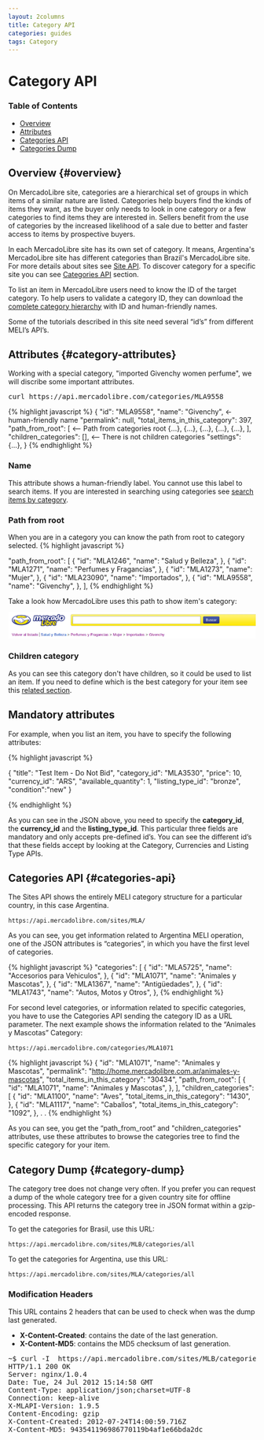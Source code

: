 ```yaml
---
layout: 2columns
title: Category API
categories: guides
tags: Category
---
```



# Category API

### Table of Contents
- [Overview](#overview)
- [Attributes](#category-attributes)
- [Categories API](#category-api)
- [Categories Dump](#category-dump)

## Overview {#overview}

On MercadoLibre site, categories are a hierarchical set of groups in which items of a similar nature are listed. Categories help buyers find the kinds of items they want, as the buyer only needs to look in one category or a few categories to find items they are interested in. Sellers benefit from the use of categories by the increased likelihood of a sale due to better and faster access to items by prospective buyers.

In each MercadoLibre site has its own set of category. It means, Argentina's MercadoLibre site has different categories than Brazil's MercadoLibre site. For more details about sites see [Site API](https://api.mercadolibre.com/sites). To discover category for a specific site you can see [Categories API](#categories-api) section. 

To list an item in MercadoLibre users need to know the ID of the target category. To help users to validate a category ID, they can download the [complete category hierarchy](#categories-dump) with ID and human-friendly names. 

Some of the tutorials described in this site need several “id’s” from different MELI’s API’s.

## Attributes {#category-attributes}

Working with a special category, "imported Givenchy women perfume", we will discribe some important attributes. 

<pre class="terminal">
curl https://api.mercadolibre.com/categories/MLA9558
</pre>


{% highlight javascript %}
{
  "id": "MLA9558",
  "name": "Givenchy", 			<- human-friendly name
  "permalink": null,
  "total_items_in_this_category": 397,
  "path_from_root": [ 			<-- Path from categories root
    {...},
    {...},
    {...},
    {...},
    {...},
  ],
  "children_categories": [], 	<-- There is not children categories
  "settings": {...},
}
{% endhighlight %}


### Name

This attribute shows a human-friendly label. You cannot use this label to search items. If you are interested in searching using categories see [search items by category](/search-by-category).

### Path from root 

When you are in a category you can know the path from root to category selected. 
{% highlight javascript %}
	
  "path_from_root": [
    {
      "id": "MLA1246",
      "name": "Salud y Belleza",
    },
    {
      "id": "MLA1271",
      "name": "Perfumes y Fragancias",
    },
    {
      "id": "MLA1273",
      "name": "Mujer",
    },
    {
      "id": "MLA23090",
      "name": "Importados",
    },
    {
      "id": "MLA9558",
      "name": "Givenchy",
    },
  ],
{% endhighlight %}

Take a look how MercadoLibre uses this path to show item's category:

![path to category root](/images/path-category-root.png)

### Children category

As you can see this category don't have children, so it could be used to list an item. If you need to define which is the best category for your item see this [related section](/choose-category-for-an-item).  

## Mandatory attributes

For example, when you list an item, you have to specify the following attributes:

{% highlight javascript %}

{
	"title": "Test Item - Do Not Bid",
 	"category_id": "MLA3530",
	"price": 10,
	"currency_id": "ARS",
	"available_quantity": 1,
 	"listing_type_id": "bronze",
 	"condition":"new"
}

{% endhighlight %}

As you can see in the JSON above, you need to specify the **category_id**, the **currency_id** and the **listing_type_id**. This particular three fields are mandatory and only accepts pre-defined id’s. You can see the different id’s that these fields accept by looking at the Category, Currencies and Listing Type APIs.

## Categories API {#categories-api}

The Sites API shows the entirely MELI category structure for a particular country, in this case Argentina.

	https://api.mercadolibre.com/sites/MLA/  
As you can see, you get information related to Argentina MELI operation, one of the JSON attributes is “categories”, in which you have the first level of categories.

{% highlight javascript %}
"categories": [
	{
	"id": "MLA5725",
	"name": "Accesorios para Vehiculos",
	},
	{
	"id": "MLA1071",
	"name": "Animales y Mascotas",
	},
	{
	"id": "MLA1367",
	"name": "Antigüedades",
	},
	{
	"id": "MLA1743",
	"name": "Autos, Motos y Otros",
},
{% endhighlight %}


For second level categories, or information related to specific categories, you have to use the Categories API sending the category ID as a URL parameter. The next example shows the information related to the “Animales y Mascotas” Category:

	https://api.mercadolibre.com/categories/MLA1071

{% highlight javascript %}
{
	"id": "MLA1071",
	"name": "Animales y Mascotas",
	"permalink": "http://home.mercadolibre.com.ar/animales-y-mascotas",
	"total_items_in_this_category": "30434",
	"path_from_root": [
		{
			"id": "MLA1071",
			"name": "Animales y Mascotas",
		},
	],
	"children_categories": [
		{
			"id": "MLA1100",
			"name": "Aves",
			"total_items_in_this_category": "1430",
		},
		{
			"id": "MLA1117",
			"name": "Caballos",
			"total_items_in_this_category": "1092",
		},
	.
	.
{% endhighlight %}

As you can see, you get the “path_from_root” and "children_categories" attributes, use these attributes to browse the categories tree to find the specific category for your item.

## Category Dump {#category-dump}

The category tree does not change very often. If you prefer you can request a dump of the whole category tree for a given country site for offline processing.
This API returns the category tree in JSON format within a gzip-encoded response.

To get the categories for Brasil, use this URL:

	https://api.mercadolibre.com/sites/MLB/categories/all

To get the categories for Argentina, use this URL:

	https://api.mercadolibre.com/sites/MLA/categories/all

### Modification Headers
This URL contains 2 headers that can be used to check when was the dump last generated.

- **X-Content-Created**: contains the date of the last generation.
- **X-Content-MD5**: contains the MD5 checksum of last generation.

<pre class='terminal'>
~$ curl -I  https://api.mercadolibre.com/sites/MLB/categories/all
HTTP/1.1 200 OK
Server: nginx/1.0.4
Date: Tue, 24 Jul 2012 15:14:58 GMT
Content-Type: application/json;charset=UTF-8
Connection: keep-alive
X-MLAPI-Version: 1.9.5
Content-Encoding: gzip
X-Content-Created: 2012-07-24T14:00:59.716Z
X-Content-MD5: 943541196986770119b4af1e66bda2dc
</pre>
